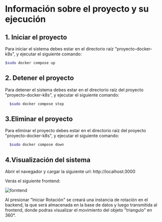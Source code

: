 # Información sobre el proyecto y su ejecución

## 1.  Iniciar el proyecto 
Para iniciar el sistema debes estar en el directorio raíz "proyecto-docker-k8s", y ejecutar el siguiente comando:
    
   ```bash
   $sudo docker compose up
   ```

## 2. Detener el proyecto
Para detener el sistema debes estar en el directorio raíz del proyecto "proyecto-docker-k8s", y ejecutar el siguiente comando:
  ```bash
    $sudo docker compose stop
  ```
## 3.Eliminar el proyecto 
Para eliminar el proyecto debes estar en el directorio raíz del proyecto "proyecto-docker-k8s", y ejecutar el siguiente comando:
  ```bash
    $sudo docker compose down
  ```
## 4.Visualización del sistema
Abrir el navegador y cargar la siguiente url: http://localhost:3000

Verás el siguiente frontend:

![forntend](https://github.com/user-attachments/assets/40a9da38-55dc-4bcf-9ce1-97b1737a8b95)

Al presionar "Iniciar Rotación" se creará una instancia de rotación en el backend, la que será almacenada
en la base de datos y luego transmitida al frontend, donde podras visualizar el movimiento del objeto "triangulo" en 360°.
